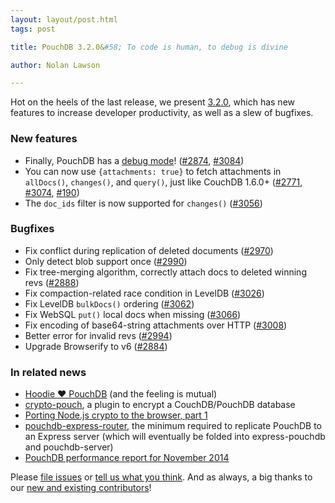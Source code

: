 ```yaml
---
layout: layout/post.html
tags: post

title: PouchDB 3.2.0&#58; To code is human, to debug is divine

author: Nolan Lawson

---
```


Hot on the heels of the last release, we present [3.2.0](https://github.com/pouchdb/pouchdb/releases/tag/3.2.0), which has new features to increase developer productivity, as well as a slew of bugfixes.


### New features

* Finally, PouchDB has a [debug mode][]! ([#2874][], [#3084][])
* You can now use `{attachments: true}` to fetch attachments in `allDocs()`, `changes()`, and `query()`, just like CouchDB 1.6.0+ ([#2771][], [#3074][], [#190][])
* The `doc_ids` filter is now supported for `changes()` ([#3056][])

### Bugfixes

* Fix conflict during replication of deleted documents ([#2970][])
* Only detect blob support once ([#2990][])
* Fix tree-merging algorithm, correctly attach docs to deleted winning revs ([#2888][])
* Fix compaction-related race condition in LevelDB ([#3026][])
* Fix LevelDB `bulkDocs()` ordering ([#3062][])
* Fix WebSQL `put()` local docs when missing ([#3066][])
* Fix encoding of base64-string attachments over HTTP ([#3008][])
* Better error for invalid revs ([#2994][])
* Upgrade Browserify to v6 ([#2884][])


### In related news

* [Hoodie &#9829; PouchDB](https://github.com/hoodiehq/wip-hoodie-store-on-pouchdb) (and the feeling is mutual)
* [crypto-pouch](https://github.com/calvinmetcalf/crypto-pouch), a plugin to encrypt a CouchDB/PouchDB database
* [Porting Node.js crypto to the browser, part 1](http://calvinmetcalf.com/post/104082905653/porting-node-js-crypto-to-the-browser-part-1-all)
* [pouchdb-express-router](https://github.com/daleharvey/pouchdb-express-router), the minimum required to replicate PouchDB to an Express server (which will eventually be folded into express-pouchdb and pouchdb-server)
* [PouchDB performance report for November 2014](https://github.com/nolanlawson/pouchdb-perf-report-3.10#readme)

Please [file issues](https://github.com/pouchdb/pouchdb/issues) or [tell us what you think](https://github.com/pouchdb/pouchdb/blob/master/CONTRIBUTING.md#get-in-touch). And as always, a big thanks to our [new and existing contributors](https://github.com/pouchdb/pouchdb/graphs/contributors)!

[3.2.0]: https://github.com/pouchdb/pouchdb/releases/tag/3.2.0
[#2771]: https://github.com/pouchdb/pouchdb/issues/2771
[#3074]: https://github.com/pouchdb/pouchdb/issues/3074
[#2874]: https://github.com/pouchdb/pouchdb/issues/2874
[#3084]: https://github.com/pouchdb/pouchdb/issues/3084
[#3056]: https://github.com/pouchdb/pouchdb/issues/3056
[#2970]: https://github.com/pouchdb/pouchdb/issues/2970
[#2888]: https://github.com/pouchdb/pouchdb/issues/2888
[#3026]: https://github.com/pouchdb/pouchdb/issues/3026
[#3062]: https://github.com/pouchdb/pouchdb/issues/3062
[#3066]: https://github.com/pouchdb/pouchdb/issues/3066
[#3008]: https://github.com/pouchdb/pouchdb/issues/3008
[#2994]: https://github.com/pouchdb/pouchdb/issues/2994
[#2990]: https://github.com/pouchdb/pouchdb/issues/2990
[#2884]: https://github.com/pouchdb/pouchdb/issues/2884
[#190]: https://github.com/pouchdb/mapreduce/issues/190
[debug mode]: /api.html#debug_mode